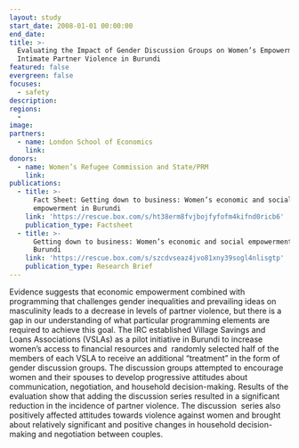 ```yaml
---
layout: study
start_date: 2008-01-01 00:00:00
end_date:
title: >-
  Evaluating the Impact of Gender Discussion Groups on Women’s Empowerment and
  Intimate Partner Violence in Burundi
featured: false
evergreen: false
focuses:
  - safety
description:
regions:
  -
image:
partners:
  - name: London School of Economics
    link:
donors:
  - name: Women’s Refugee Commission and State/PRM
    link:
publications:
  - title: >-
      Fact Sheet: Getting down to business: Women’s economic and social
      empowerment in Burundi
    link: 'https://rescue.box.com/s/ht38erm8fvjbojfyfofm4kifnd0ricb6'
    publication_type: Factsheet
  - title: >-
      Getting down to business: Women’s economic and social empowerment in
      Burundi
    link: 'https://rescue.box.com/s/szcdvseaz4jvo81xny39sogl4nlisgtp'
    publication_type: Research Brief
---
```


Evidence suggests that economic empowerment combined with programming that challenges gender inequalities and prevailing ideas on masculinity leads to a decrease in levels of partner violence, but there is a gap in our understanding of what particular programming elements are required to achieve this goal. The IRC established Village Savings and Loans Associations (VSLAs) as a pilot initiative in Burundi to increase women’s access to financial resources and&nbsp; randomly selected half of the members of each VSLA to receive an additional “treatment” in the form of gender discussion groups. The discussion groups attempted to encourage women and their spouses to develop progressive attitudes about communication, negotiation, and household decision-making. Results of the evaluation show that adding the discussion series resulted in a significant reduction in the incidence of partner violence. The discussion&nbsp; series also positively affected attitudes towards violence against women and brought about relatively significant and positive changes in household decision-making and negotiation between couples.